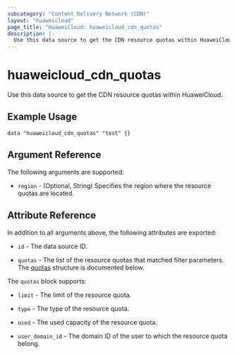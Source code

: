 ```yaml
---
subcategory: "Content Delivery Network (CDN)"
layout: "huaweicloud"
page_title: "HuaweiCloud: huaweicloud_cdn_quotas"
description: |-
  Use this data source to get the CDN resource quotas within HuaweiCloud.
---
```


# huaweicloud_cdn_quotas

Use this data source to get the CDN resource quotas within HuaweiCloud.

## Example Usage

```hcl
data "huaweicloud_cdn_quotas" "test" {}
```

## Argument Reference

The following arguments are supported:

* `region` - (Optional, String) Specifies the region where the resource quotas are located.

## Attribute Reference

In addition to all arguments above, the following attributes are exported:

* `id` - The data source ID.

* `quotas` - The list of the resource quotas that matched filter parameters.  
  The [quotas](#cdn_quotas) structure is documented below.

<a name="cdn_quotas"></a>
The `quotas` block supports:

* `limit` - The limit of the resource quota.

* `type` - The type of the resource quota.

* `used` - The used capacity of the resource quota.

* `user_domain_id` - The domain ID of the user to which the resource quota belong.
